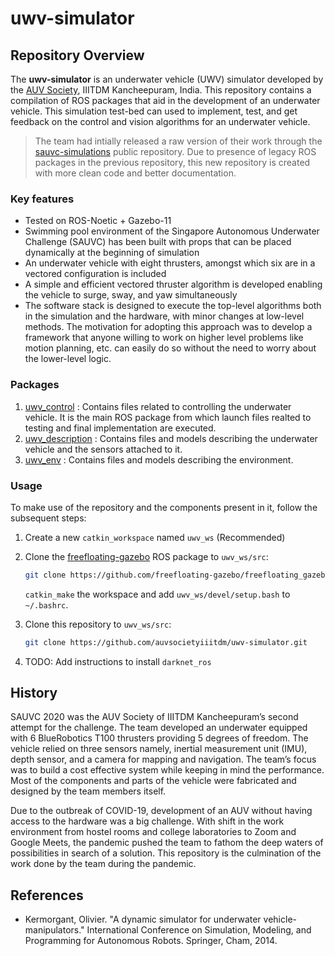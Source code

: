# uwv-simulator

## Repository Overview
The **uwv-simulator** is an underwater vehicle (UWV) simulator developed by the [AUV Society], IIITDM Kancheepuram, India. This repository contains a compilation of ROS packages that aid in the development of an underwater vehicle. This simulation test-bed can used to implement, test, and get feedback on the control and vision algorithms for an underwater vehicle. 

> The team had intially released a raw version of their work through the [sauvc-simulations] public repository. Due to presence of legacy ROS packages in the previous repository, this new repository is created with more clean code and better documentation.

### Key features
-  Tested on ROS-Noetic + Gazebo-11
- Swimming pool environment of the Singapore Autonomous Underwater Challenge (SAUVC) has been built with props that can be placed dynamically at the beginning of simulation
- An underwater vehicle with eight thrusters, amongst which six are in a vectored configuration is included
- A simple and efficient vectored thruster algorithm is developed enabling the vehicle to surge, sway, and yaw simultaneously
- The software stack is designed to execute the top-level algorithms both in the simulation and the hardware, with minor changes at low-level methods. The motivation for adopting this approach was to develop a framework that anyone willing to work on higher level problems like motion planning, etc. can easily do so without the need to worry about the lower-level logic.

### Packages
1. [uwv_control] : Contains files related to controlling the underwater vehicle. It is the main ROS package from which launch files realted to testing and final implementation are executed.
2. [uwv_description] : Contains files and models describing the underwater vehicle and the sensors attached to it.
3. [uwv_env] : Contains files and models describing the environment.

### Usage
To make use of the repository and the components present in it, follow the subsequent steps:

1. Create a new `catkin_workspace` named `uwv_ws` (Recommended)

2. Clone the [freefloating-gazebo] ROS package to `uwv_ws/src`:

	```bash
	git clone https://github.com/freefloating-gazebo/freefloating_gazebo.git
	```

	`catkin_make` the workspace and add `uwv_ws/devel/setup.bash` to `~/.bashrc`.

3. Clone this repository to `uwv_ws/src`:

	```bash
	git clone https://github.com/auvsocietyiiitdm/uwv-simulator.git
	```

4. TODO: Add instructions to install `darknet_ros`


## History
SAUVC 2020 was the AUV Society of IIITDM Kancheepuram’s second attempt for the challenge. The team developed an underwater equipped with 6 BlueRobotics T100 thrusters providing 5 degrees of freedom. The vehicle relied on three sensors namely, inertial measurement unit (IMU), depth sensor, and a camera for mapping and navigation. The team’s focus was to build a cost effective system while keeping in mind the performance. Most of the components and parts of the vehicle were fabricated and designed by the team members itself. 

Due to the outbreak of COVID-19, development of an AUV without having access to the hardware was a big challenge. With shift in the work environment from hostel rooms and college laboratories to Zoom and Google Meets, the pandemic pushed the team to fathom the deep waters of possibilities in search of a solution. This repository is the culmination of the work done by the team during the pandemic.

## References
- Kermorgant, Olivier. "A dynamic simulator for underwater vehicle-manipulators." International Conference on Simulation, Modeling, and Programming for Autonomous Robots. Springer, Cham, 2014.

[AUV Society]: https://auviiitdm.github.io/
[uwv_control]: ./uwv_control/README.md
[uwv_description]: ./uwv_description/README.md
[uwv_env]: ./uwv_env/README.md
[freefloating-gazebo]: https://github.com/freefloating-gazebo/freefloating_gazebo
[sauvc-simulations]: https://github.com/auvsocietyiiitdm/sauvc-simulations
